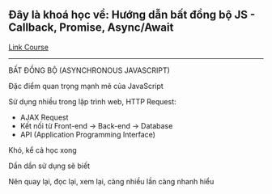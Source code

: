## Đây là khoá học về: Hướng dẫn bất đồng bộ JS - Callback, Promise, Async/Await

[Link Course](https://www.youtube.com/playlist?list=PLKzNGvIJtUDZBuzicDGM_PUq2Z4FMrcsa)

---

BẤT ĐỒNG BỘ (ASYNCHRONOUS JAVASCRIPT)

Đặc điểm quan trọng mạnh mẽ của JavaScript

Sử dụng nhiều trong lập trình web, HTTP Request:

- AJAX Request
- Kết nối từ Front-end -> Back-end -> Database
- API (Application Programming Interface)

Khó, kể cả học xong

Dần dần sử dụng sẽ biết

Nên quay lại, đọc lại, xem lại, càng nhiều lần càng nhanh hiểu

